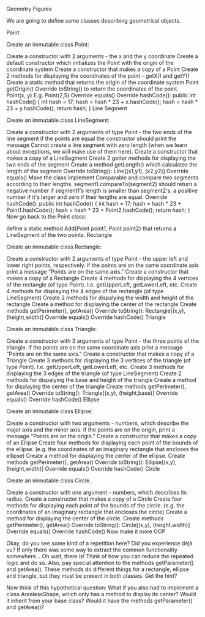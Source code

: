 Geometry Figures

We are going to define some classes describing geometrical objects.

Point

Create an immutable class Point:

Create a constructor with 2 arguments - the x and the y coordinate
Create a default constructor which initializes the Point with the origin of the coordinate system
Create a constructor that makes a copy of a Point
Create 2 methods for displaying the coordinates of the point - getX() and getY()
Create a static method that returns the origin of the coordinate system Point getOrigin()
Override toString() to return the coordinates of the point. Point(x, y) E.g. Point(2,5)
Override equals()
Override hashCode():
public int hashCode() {
        int hash = 17;
        hash = hash * 23 + x.hashCode();
        hash = hash * 23 + y.hashCode();
        return hash;
}
Line Segment

Create an immutable class LineSegment:

Create a constructor with 2 arguments of type Point - the two ends of the line segment
if the points are equal the constructor should print the message Cannot create a line segment with zero length (when we learn about exceptions, we will make use of them here).
Create a constructor that makes a copy of a LineSegment
Create 2 getter methods for displaying the two ends of the segment
Create a method getLength() which calculates the length of the segment
Override toString(): Line[(x1,y1), (x2,y2)]
Override equals()
Make the class implement Comparable and compare two segments according to their lengths.
segment1.compareTo(segment2) should return a negative number if segment1's length is smaller than segment2's, a positive number if it's larger and zero if their lengths are equal.
Override hashCode():
public int hashCode() {
    int hash = 17;
    hash = hash * 23 + Point1.hashCode();
    hash = hash * 23 + Point2.hashCode();
    return hash;
}
Now go back to the Point class:

define a static method Add(Point point1, Point point2) that returns a LineSegment of the two points.
Rectangle

Create an immutable class Rectangle:

Create a constructor with 2 arguments of type Point - the upper left and lower right points, respectively.
if the points are on the same coordinate axis print a message "Points are on the same axis."
Create a constructor that makes a copy of a Rectangle
Create 4 methods for displaying the 4 vertices of the rectangle (of type Point). I.e. getUpperLeft, getLowerLeft, etc.
Create 4 methods for displaying the 4 edges of the rectangle (of type LineSegment)
Create 2 methods for dispalying the width and height of the rectangle
Create a method for displaying the center of the rectangle
Create methods getPerimeter(), getArea()
Override toString(): Rectangle[(x,y), (height,width)]
Override equals()
Override hashCode()
Triangle

Create an immutable class Triangle:

Create a constructor with 3 arguments of type Point - the three points of the triangle.
if the points are on the same coordinate axis print a message "Points are on the same axis."
Create a constructor that makes a copy of a Triangle
Create 3 methods for displaying the 3 vertices of the triangle (of type Point). I.e. getUpperLeft, getLowerLeft, etc.
Create 3 methods for displaying the 3 edges of the triangle (of type LineSegment)
Create 2 methods for dispalying the base and height of the triangle
Create a method for displaying the center of the triangle
Create methods getPerimeter(), getArea()
Override toString(): Triangle[(x,y), (height,base)]
Override equals()
Override hashCode()
Ellipse

Create an immutable class Ellipse:

Create a constructor with two arguments - numbers, which describe the major axis and the minor axis.
if the points are on the origin, print a message "Points are on the origin."
Create a constructor that makes a copy of an Ellipse
Create four methods for displaying each point of the bounds of the ellipse. (e.g. the coordinates of an imaginary rectangle that encloses the ellipse)
Create a method for displaying the center of the ellipse.
Create methods getPerimeter(), getArea()
Override toString(): Ellipse[(x,y), (height,width)]
Override equals()
Override hashCode()
Circle

Create an immutable class Circle.

Create a constructor with one argument - numbers, which describes its radius.
Create a constructor that makes a copy of a Circle
Create four methods for displaying each point of the bounds of the circle. (e.g. the coordinates of an imaginary rectangle that encloses the circle)
Create a method for displaying the center of the circle.
Create methods getPerimeter(), getArea()
Override toString(): Circle[(x,y), (height,width)]
Override equals()
Override hashCode()
Now make it more OOP

Okay, do you see some kind of a repetition here? Did you experience déjà vu? If only there was some way to extract the common functionality somewhere... Oh wait, there is! Think of how you can reduce the repeated logic and do so.
Also, pay special attention to the methods getParameter() and getArea(). These methods do different things for a rectangle, ellipse and triangle, but they must be present in both classes. Get the hint?

Now think of this hypothetical question: What if you also had to implement a class ArealessShape, which only has a method to display its center? Would it inherit from your base class? Would it have the methods getParameter() and getArea()?
